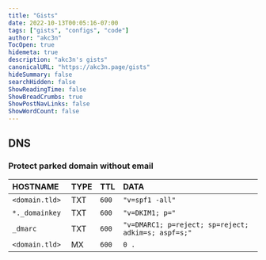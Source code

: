 ```yaml
---
title: "Gists"
date: 2022-10-13T00:05:16-07:00
tags: ["gists", "configs", "code"]
author: "akc3n"
TocOpen: true
hidemeta: true
description: "akc3n's gists"
canonicalURL: "https://akc3n.page/gists"
hideSummary: false
searchHidden: false
ShowReadingTime: false
ShowBreadCrumbs: true
ShowPostNavLinks: false
ShowWordCount: false
---
```


## DNS

### Protect parked domain without email

| HOSTNAME | TYPE | TTL | DATA |
| :--- | :--- | :--- | :--- |
| `<domain.tld> `| TXT | `600` | `"v=spf1 -all"` |
| `*._domainkey` | TXT | `600` | `"v=DKIM1; p="` |
| `_dmarc` | TXT | `600` | `"v=DMARC1; p=reject; sp=reject; adkim=s; aspf=s;"` |
| `<domain.tld>` | MX | `600` | `0 .` |
